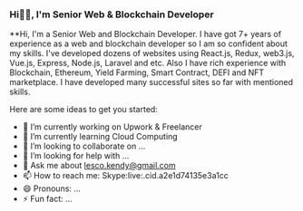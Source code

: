 ### Hi👋🏽, I'm Senior Web & Blockchain Developer


**Hi, I'm a Senior Web and Blockchain Developer. I have got 7+ years of experience as a web and blockchain developer so I am so confident about my skills. I've developed dozens of websites using React.js, Redux, web3.js, Vue.js, Express, Node.js, Laravel and etc. Also I have rich experience with Blockchain, Ethereum, Yield Farming, Smart Contract, DEFI and NFT marketplace. I have developed many successful sites so far with mentioned skills.

Here are some ideas to get you started:

- 🔭 I’m currently working on Upwork & Freelancer
- 🌱 I’m currently learning Cloud Computing
- 👯 I’m looking to collaborate on ...
- 🤔 I’m looking for help with ...
- 💬 Ask me about lesco.kendy@gmail.com
- 📫 How to reach me: Skype:live:.cid.a2e1d74135e3a1cc
- 😄 Pronouns: ...
- ⚡ Fun fact: ...

